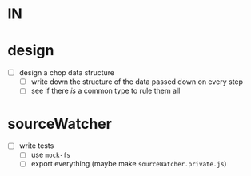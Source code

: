 # IN

# design
- [ ] design a chop data structure
  - [ ] write down the structure of the data passed down on every step
  - [ ] see if there _is_ a common type to rule them all

# sourceWatcher
- [ ] write tests
    - [ ] use `mock-fs`
    - [ ] export everything (maybe make `sourceWatcher.private.js`)
